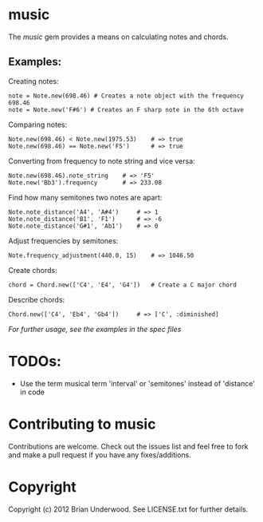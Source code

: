 music
=====

The *music* gem provides a means on calculating notes and chords.

Examples:
---------

Creating notes:

    note = Note.new(698.46) # Creates a note object with the frequency 698.46
    note = Note.new('F#6') # Creates an F sharp note in the 6th octave

Comparing notes:

    Note.new(698.46) < Note.new(1975.53)    # => true
    Note.new(698.46) == Note.new('F5')      # => true

Converting from frequency to note string and vice versa:

    Note.new(698.46).note_string    # => 'F5'
    Note.new('Bb3').frequency       # => 233.08

Find how many semitones two notes are apart:

    Note.note_distance('A4', 'A#4')     # => 1
    Note.note_distance('B1', 'F1')      # => -6
    Note.note_distance('G#1', 'Ab1')    # => 0

Adjust frequencies by semitones:

    Note.frequency_adjustment(440.0, 15)    # => 1046.50

Create chords:

    chord = Chord.new(['C4', 'E4', 'G4'])   # Create a C major chord

Describe chords:

    Chord.new(['C4', 'Eb4', 'Gb4'])     # => ['C', :diminished]

*For further usage, see the examples in the spec files*

TODOs:
======

 * Use the term musical term 'interval' or 'semitones' instead of 'distance' in code

Contributing to music
=====================

Contributions are welcome.  Check out the issues list and feel free to fork and make a pull request if you have any fixes/additions.

Copyright
=========

Copyright (c) 2012 Brian Underwood. See LICENSE.txt for
further details.

